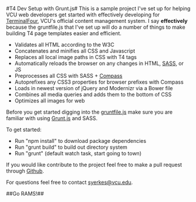 #T4 Dev Setup with Grunt.js#
This is a sample project I've set up for helping VCU web developers get started with effectively developing for [TerminalFour](http://www.terminalfour.com), VCU's official content management system. I say **effectively** because the gruntfile.js that I've set up will do a number of things to make building T4 page templates easier and efficient.  

*	Validates all HTML according to the W3C
*	Concatenates and minifies all CSS and Javascript
*	Replaces all local image paths in CSS with T4 tags
*	Automatically reloads the browser on any changes in HTML, [SASS](http://sass-lang.com/), or JS
*	Preprocesses all CSS with SASS + [Compass](http://compass-style.org/)
*	Autoprefixes any CSS3 properties for browser prefixes with Compass
*	Loads in newest version of jQuery and Modernizr via a Bower file
*	Combines all media queries and adds them to the bottom of CSS
*	Optimizes all images for web

Before you get started digging into the [gruntfile.js](/gruntfile.js) make sure you are familiar with using [Grunt.js](http://gruntjs.com/) and SASS. 

To get started:

*	Run "npm install" to download package dependencies
*	Run "grunt build" to build out directory system
*	Run "grunt" (default watch task, start going to town)

If you would like contribute to the project feel free to make a pull request through [Github](https://github.com/samyerkes/t4-dev).

For questions feel free to contact [syerkes@vcu.edu](mailto:syerkes@vcu.edu).

##Go RAMS!##